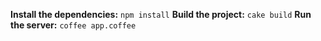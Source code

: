 **Install the dependencies:**
<code>npm install</code>
**Build the project:**
<code>cake build</code>
**Run the server:**
<code>coffee app.coffee</code>